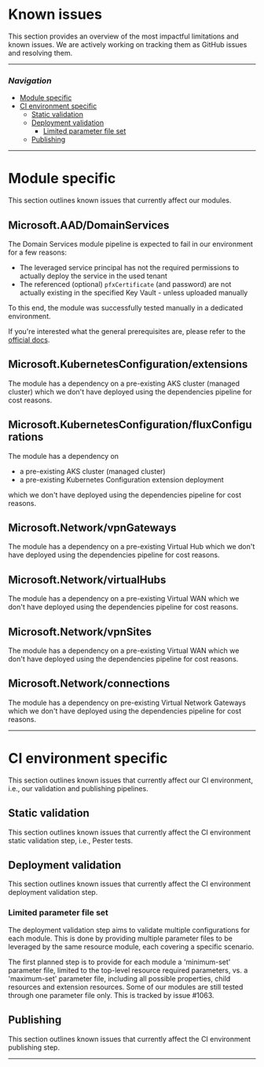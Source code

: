 # Known issues

This section provides an overview of the most impactful limitations and known issues. We are actively working on tracking them as GitHub issues and resolving them.

---

### _Navigation_

- [Module specific](#module-specific)
- [CI environment specific](#ci-environment-specific)
    - [Static validation](#static-validation)
    - [Deployment validation](#deployment-validation)
        - [Limited parameter file set](#limited-parameter-file-set)
    - [Publishing](#publishing)

---

# Module specific

This section outlines known issues that currently affect our modules.

## Microsoft.AAD/DomainServices

The Domain Services module pipeline is expected to fail in our environment for a few reasons:

-  The leveraged service principal has not the required permissions to actually deploy the service in the used tenant
-  The referenced (optional) `pfxCertificate` (and password) are not actually existing in the specified Key Vault - unless uploaded manually

To this end, the module was successfully tested manually in a dedicated environment.

If you're interested what the general prerequisites are, please refer to the [official docs](https://docs.microsoft.com/en-us/azure/active-directory-domain-services/tutorial-create-instance#prerequisites).

## Microsoft.KubernetesConfiguration/extensions

The module has a dependency on a pre-existing AKS cluster (managed cluster) which we don't have deployed using the dependencies pipeline for cost reasons.

## Microsoft.KubernetesConfiguration/fluxConfigurations

The module has a dependency on

- a pre-existing AKS cluster (managed cluster)
- a pre-existing Kubernetes Configuration extension deployment

which we don't have deployed using the dependencies pipeline for cost reasons.

## Microsoft.Network/vpnGateways

The module has a dependency on a pre-existing Virtual Hub which we don't have deployed using the dependencies pipeline for cost reasons.

## Microsoft.Network/virtualHubs

The module has a dependency on a pre-existing Virtual WAN which we don't have deployed using the dependencies pipeline for cost reasons.

## Microsoft.Network/vpnSites

The module has a dependency on a pre-existing Virtual WAN which we don't have deployed using the dependencies pipeline for cost reasons.

## Microsoft.Network/connections

The module has a dependency on pre-existing Virtual Network Gateways which we don't have deployed using the dependencies pipeline for cost reasons.

---

# CI environment specific

This section outlines known issues that currently affect our CI environment, i.e., our validation and publishing pipelines.

## Static validation

This section outlines known issues that currently affect the CI environment static validation step, i.e., Pester tests.

## Deployment validation

This section outlines known issues that currently affect the CI environment deployment validation step.

### Limited parameter file set

The deployment validation step aims to validate multiple configurations for each module. This is done by providing multiple parameter files to be leveraged by the same resource module, each covering a specific scenario.

The first planned step is to provide for each module a 'minimum-set' parameter file, limited to the top-level resource required parameters, vs. a 'maximum-set' parameter file, including all possible properties, child resources and extension resources. Some of our modules are still tested through one parameter file only. This is tracked by issue #1063.

## Publishing

This section outlines known issues that currently affect the CI environment publishing step.

---

